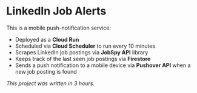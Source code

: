 # LinkedIn Job Alerts

This is a mobile push-notification service:

- Deployed as a **Cloud Run**
- Scheduled via **Cloud Scheduler** to run every 10 minutes
- Scrapes LinkedIn job postings via **JobSpy API** library
- Keeps track of the last seen job postings via **Firestore**
- Sends a push notification to a mobile device via **Pushover API** when a new job posting is found

*This project was written in 3 hours.*
